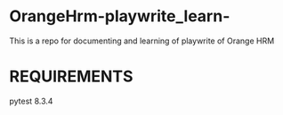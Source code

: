 # OrangeHrm-playwrite_learn-
This is a repo for documenting and learning of playwrite of Orange HRM

# REQUIREMENTS 
pytest 8.3.4